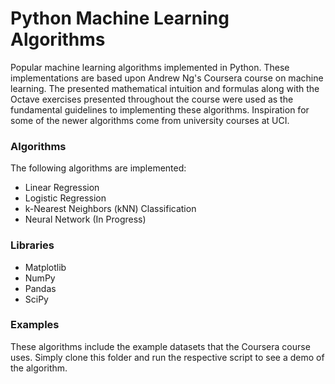 # Python Machine Learning Algorithms
Popular machine learning algorithms implemented in Python. These 
implementations are based upon Andrew Ng's Coursera course on machine 
learning. The presented mathematical intuition and formulas along with 
the Octave exercises presented throughout the course were used as the 
fundamental guidelines to implementing these algorithms. Inspiration for 
some of the newer algorithms come from university courses at 
UCI.

### Algorithms
The following algorithms are implemented:
* Linear Regression
* Logistic Regression
* k-Nearest Neighbors (kNN) Classification
* Neural Network (In Progress)

### Libraries
* Matplotlib
* NumPy
* Pandas
* SciPy

### Examples
These algorithms include the example datasets that the Coursera course uses. Simply clone this folder and run the respective script to see a demo of the algorithm.
